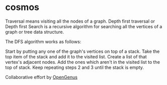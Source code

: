 # cosmos
Traversal means visiting all the nodes of a graph. Depth first traversal or Depth first Search is a recursive algorithm for searching all the vertices of a graph or tree data structure.

The DFS algorithm works as follows:

Start by putting any one of the graph's vertices on top of a stack.
Take the top item of the stack and add it to the visited list.
Create a list of that vertex's adjacent nodes. Add the ones which aren't in the visited list to the top of stack.
Keep repeating steps 2 and 3 until the stack is empty.

Collaborative effort by [OpenGenus](https://github.com/opengenus)